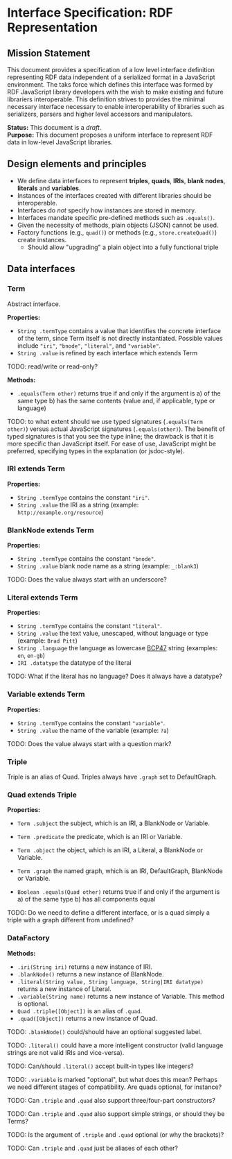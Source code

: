 # Interface Specification: RDF Representation

## Mission Statement
This document provides a specification of a low level interface definition representing RDF data independent of a serialized format in a JavaScript environment. The taks force which defines this interface was formed by RDF JavaScript library developers with the wish to make existing and future librariers interoperable. This definition strives to provides the minimal necessary interface necessary to enable interoperability of libraries such as serializers, parsers and higher level accessors and manipulators.


**Status:** This document is a _draft_.<br>
**Purpose:** This document proposes a uniform interface to represent RDF data in low-level JavaScript libraries.

## Design elements and principles
- We define data interfaces to represent **triples**, **quads**, **IRIs**, **blank nodes**, **literals** and **variables**.
- Instances of the interfaces created with different libraries should be interoperable.
- Interfaces do _not_ specify how instances are stored in memory.
- Interfaces mandate specific pre-defined methods such as `.equals()`.
- Given the necessity of methods, plain objects (JSON) cannot be used.
- Factory functions (e.g., `quad()`) or methods (e.g., `store.createQuad()`) create instances.
  - Should allow "upgrading" a plain object into a fully functional triple

## Data interfaces

### Term

Abstract interface.

**Properties:**
- `String .termType` contains a value that identifies the concrete interface of the term, since Term itself is not directly instantiated.
  Possible values include `"iri"`, `"bnode"`, `"literal"`, and `"variable"`.
- `String .value` is refined by each interface which extends Term

TODO: read/write or read-only?

**Methods:**

- `.equals(Term other)` returns true if and only if the argument is a) of the same type b) has the same contents (value and, if applicable, type or language)

TODO: to what extent should we use typed signatures (`.equals(Term other)`) versus actual JavaScript signatures (`.equals(other)`). The benefit of typed signatures is that you see the type inline; the drawback is that it is more specific than JavaScript itself. For ease of use, JavaScript might be preferred, specifying types in the explanation (or jsdoc-style).

### IRI extends Term

**Properties:**

- `String .termType` contains the constant `"iri"`.
- `String .value` the IRI as a string (example: `http://example.org/resource`)

### BlankNode extends Term

**Properties:**

- `String .termType` contains the constant `"bnode"`.
- `String .value` blank node name as a string (example: `_:blank3`)

TODO: Does the value always start with an underscore?

### Literal extends Term

**Properties:**

- `String .termType` contains the constant `"literal"`.
- `String .value` the text value, unescaped, without language or type (example: `Brad Pitt`)
- `String .language` the language as lowercase [BCP47](http://tools.ietf.org/html/bcp47) string (examples: `en`, `en-gb`)
- `IRI .datatype` the datatype of the literal

TODO: What if the literal has no language? Does it always have a datatype?

### Variable extends Term

**Properties:**

- `String .termType` contains the constant `"variable"`.
- `String .value` the name of the variable (example: `?a`)

TODO: Does the value always start with a question mark?

### Triple
Triple is an alias of Quad.
Triples always have `.graph` set to DefaultGraph.

### Quad extends Triple

**Properties:**

- `Term .subject` the subject, which is an IRI, a BlankNode or Variable.
- `Term .predicate` the predicate, which is an IRI or Variable.
- `Term .object` the object, which is an IRI, a Literal, a BlankNode or Variable.
- `Term .graph` the named graph, which is an IRI, DefaultGraph, BlankNode or Variable.

- `Boolean .equals(Quad other)` returns true if and only if the argument is a) of the same type b) has all components equal

TODO: Do we need to define a different interface, or is a quad simply a triple with a graph different from undefined?

### DataFactory

**Methods:**

- `.iri(String iri)` returns a new instance of IRI.
- `.blankNode()` returns a new instance of BlankNode.
- `.literal(String value, String language, String|IRI datatype)` returns a new instance of Literal.
- `.variable(String name)` returns a new instance of Variable. This method is optional.
- `Quad .triple([Object])` is an alias of `.quad`.
- `.quad([Object])` returns a new instance of Quad.

TODO: `.blankNode()` could/should have an optional suggested label.

TODO: `.literal()` could have a more intelligent constructor (valid language strings are not valid IRIs and vice-versa).

TODO: Can/should `.literal()` accept built-in types like integers?

TODO: `.variable` is marked "optional", but what does this mean? Perhaps we need different stages of compatibility. Are quads optional, for instance?

TODO: Can `.triple` and `.quad` also support three/four-part constructors?

TODO: Can `.triple` and `.quad` also support simple strings, or should they be Terms?

TODO: Is the argument of `.triple` and `.quad` optional (or why the brackets)?

TODO: Can `.triple` and `.quad` just be aliases of each other?
